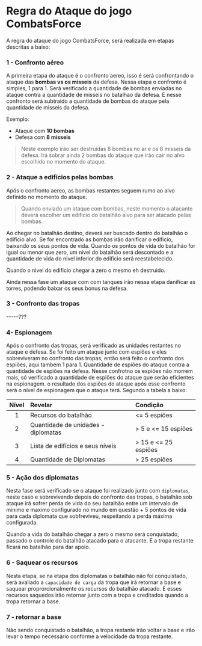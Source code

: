 # Regra do Ataque do jogo CombatsForce

A regra do ataque do jogo CombatsForce, será realizada em etapas descritas a baixo:

### 1 - Confronto aéreo
A primeira etapa do ataque é o confronto aereo, isso é será confrontando o ataque das **bombas vs os mísseis** da defesa.
Nessa etapa o confronto é simples, 1 para 1.
Será verificado a quantidade de bombas enviadas no ataque contra a quantidade de misseis no batalhao da defesa. E nesse confronto será subtraido a quantidade de bombas do ataque pela quantidade de misseis da defesa.

Exemplo:
 - Ataque com **10 bombas**
 - Defesa com **8 misseis**

> Neste exemplo irão ser destruídas 8 bombas no ar e os 8 misseis da defesa. Irá sobrar ainda 2 bombas do ataque que irão cair no alvo escolhido no momento do ataque.

### 2  - Ataque a edifícios pelas bombas
Após o confronto aereo, as bombas restantes seguem rumo ao alvo definido no momento do ataque.
> Quando enviado um ataque com bombas, neste momento o atacante deverá escolher um edificio do batalhão alvo para ser atacado pelas bombas.

Ao chegar no batalhão destino, deverá ser buscado dentro do batalhão o edifício alvo. Se for encontrado as bombas irão danificar o edificio, baixando os seus pontos de vida. 
Quando os pontos de vida do batalhão for igual ou menor que zero, um nivel do batalhão será descontado e a quantidade de vida do nivel inferior do edificio será reestabelecido.

Quando o nivel do edificio chegar a zero o mesmo eh destruido.

Ainda nessa fase um ataque com com tanques irão nessa etapa danificar as torres, podendo baixar os seus bonus na defesa.

### 3 - Confronto das tropas
-----???

### 4- Espionagem
Após o confronto das tropas, será verificado as unidades restantes no ataque e defesa. Se foi feito um ataque junto com espiões e eles sobreviveram no confronto das tropas, então será feito o confronto dos espiões, aqui também 1 para 1. Quantidade de espiões do ataque contra a quantidade de espiões na defesa. Nesse confrotno os espiões não morrem mais, só verificado a quantidade de espiões do ataque que serão eficientes na espionagem. o resultado dos espiões do ataque após esse confronto será o nível de espionagem que o ataque terá.
Segundo a tabela a baixo:

| Nível | Revelar                             | Condição               |
|:-----:|:------------------------------------|:-----------------------|
| 1     | Recursos do batalhão                | <= 5 espiões           |
| 2     | Quantidade de unidades - diplomatas | \> 5 e <= 15 espiões   |
| 3     | Lista de edifícios e seus níveis    | \> 15 e <= 25 espiões  |
| 4     | Quantidade de Diplomatas            | \> 25 espiões          |

### 5 - Ação dos diplomatas
Nesta fase será verificado se o ataque foi realizado junto com `diplomatas`, neste caso e sobrevivendo depois do confronto das tropas, o batalhão sob ataque irá sofrer perda de vida do seu batalhão entre um intervalo de minimo e maximo configurado no mundo em questão + 5 pontos de vida para cada diplomata que sobfreviveu, respeitando a perda máxima configurada.

Quando a vida do batalhão chegar a zero o mesmo será conquistado, passado o controle do batalhão atacado para o atacante. E a tropa restante ficará no batalhão para dar apoio.

### 6 - Saquear os recursos
Nesta etapa, se na etapa dos diplomatas o batalhão não foi conquistado, será avaliado a `capacidade de carga` da tropa que irá retornar a base e saquear proprorcionalmente os recursos do batalhão atacado. E esses recursos saquedos irão retornar junto com a tropa e creditados quando a tropa retornar a base.

### 7 - retornar a base
Não sendo conquistado o batalhão, a tropa restante irão voltar a base e irão levar o tempo necessário conforme a velocidade da tropa restante.